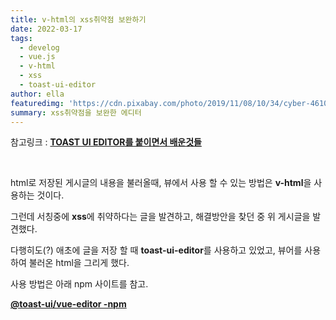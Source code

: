 ```yaml
---
title: v-html의 xss취약점 보완하기
date: 2022-03-17
tags:
  - develog
  - vue.js
  - v-html
  - xss
  - toast-ui-editor
author: ella
featuredimg: 'https://cdn.pixabay.com/photo/2019/11/08/10/34/cyber-4610993_1280.jpg'
summary: xss취약점을 보완한 에디터
---
```


참고링크 : <a href="https://velog.io/@gogo78/TOAST-UI-EDITOR%EB%A5%BC-%EB%B6%99%EC%9D%B4%EB%A9%B4%EC%84%9C-%EB%B0%B0%EC%9A%B4%EA%B2%83%EB%93%A4">**TOAST UI EDITOR를 붙이면서 배운것들**</a>

<br>

html로 저장된 게시글의 내용을 불러올때, 뷰에서 사용 할 수 있는 방법은 **v-html**을 사용하는 것이다.

그런데 서칭중에 **xss**에 취약하다는 글을 발견하고, 해결방안을 찾던 중 위 게시글을 발견했다.

다행히도(?) 애초에 글을 저장 할 때 **toast-ui-editor**를 사용하고 있었고, 뷰어를 사용하여 불러온 html을 그리게 했다.

사용 방법은 아래 npm 사이트를 참고.

<a href="https://www.npmjs.com/package/@toast-ui/vue-editor">**@toast-ui/vue-editor -npm**</a>
